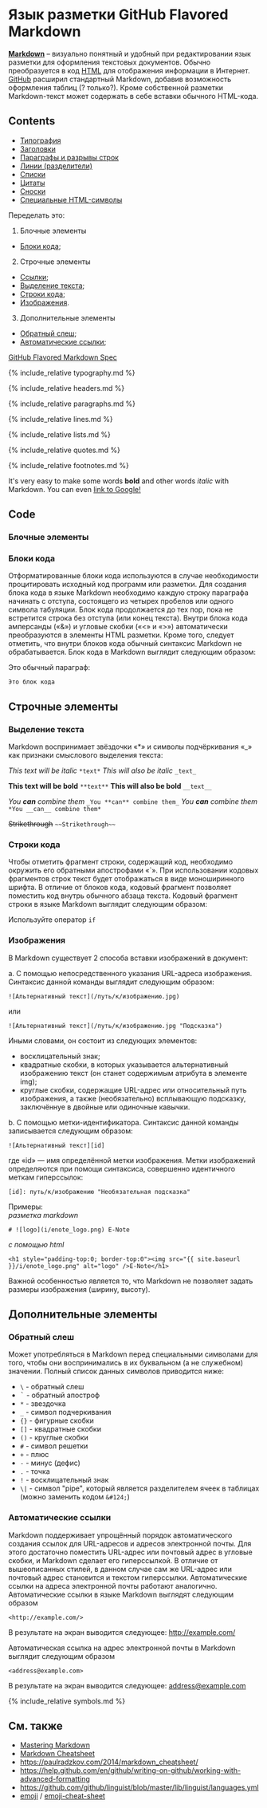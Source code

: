 # Язык разметки GitHub Flavored Markdown

**[Markdown](https://ru.wikipedia.org/wiki/Markdown)** – визуально понятный и удобный при редактировании язык разметки для оформления текстовых документов. Обычно преобразуется в код [HTML](https://ru.wikipedia.org/wiki/HTML) для отображения информации в Интернет. [GitHub](https://github.com) расширил стандартный Markdown, добавив возможность оформления таблиц (<span class="ques">?</span> только?). Кроме собственной разметки Markdown-текст может содержать в себе вставки обычного HTML-кода.

## Contents

- [Типография](#typography)
- [Заголовки](#headers)
- [Параграфы и разрывы строк](#paragraphs)
- [Линии (разделители)](#lines)
- [Списки](#lists)
- [Цитаты](#quotes)
- [Сноски](#footnotes)
- [Специальные HTML-символы](#symbols)

Переделать это:

1. Блочные элементы
 + [Блоки кода](#CodeBlocks);
2. Строчные элементы
 + [Ссылки](#Links);
 + [Выделение текста](#Emphasis);
 + [Строки кода](#Code);
 + [Изображения](#Images).
3. Дополнительные элементы
 + [Обратный слеш](#BackslashEscapes);
 + [Автоматические ссылки](#AutomaticLinks);



[GitHub Flavored Markdown Spec](https://github.github.com/gfm/)

{% include_relative typography.md %}

{% include_relative headers.md %}

{% include_relative paragraphs.md %}

{% include_relative lines.md %}

{% include_relative lists.md %}

{% include_relative quotes.md %}

{% include_relative footnotes.md %}


It's very easy to make some words **bold** and other words *italic* with Markdown. You can even [link to Google!](http://google.com)



## Code


### Блочные элементы





### <a name="CodeBlocks"></a> Блоки кода

Отформатированные блоки кода используются в случае необходимости процитировать исходный код программ или разметки.
Для создания блока кода в языке Markdown необходимо каждую строку параграфа начинать  с отступа, состоящего из четырех пробелов или  одного символа табуляции. Блок кода продолжается до тех пор, пока не встретится строка без отступа (или конец текста).  Внутри блока кода амперсанды («&») и угловые скобки («<» и «>») автоматически преобразуются в элементы HTML разметки. Кроме того, следует отметить, что внутри блоков кода обычный синтаксис Markdown не обрабатывается.
Блок кода в Markdown выглядит следующим образом:

Это обычный параграф:

    Это блок кода


Строчные элементы
-------------------



### <a name="Emphasis"></a> Выделение текста

Markdown воспринимает звёздочки «*» и символы подчёркивания «_» как признаки смыслового выделения текста:

*This text will be italic*  `*text*`
_This will also be italic_  `_text_`

**This text will be bold**  `**text**`
__This will also be bold__  `__text__`

_You **can** combine them_  `_You **can** combine them_`
*You __can__ combine them*  `*You __can__ combine them*`

~~Strikethrough~~  `~~Strikethrough~~`


### <a name="Code"></a> Строки кода

Чтобы отметить фрагмент строки, содержащий код, необходимо окружить его обратными апострофами «\`».  При использовании кодовых фрагментов строк текст будет отображаться в виде моноширинного шрифта.
В отличие от блоков кода, кодовый фрагмент позволяет поместить код внутрь обычного абзаца текста.
Кодовый фрагмент строки в языке Markdown выглядит следующим образом:

Используйте оператор `if`

### <a name="Images"></a> Изображения

В Markdown существует 2 способа вставки изображений в документ:

a.	С помощью непосредственного указания URL-адреса изображения. Синтаксис данной команды выглядит следующим образом:

    ![Альтернативный текст](/путь/к/изображению.jpg)

или

    ![Альтернативный текст](/путь/к/изображению.jpg "Подсказка")

Иными словами, он состоит из следующих элементов:

 - восклицательный знак;
 -  квадратные скобки, в которых указывается альтернативный изображению текст (он станет содержимым атрибута в элементе img);
 -  круглые скобки, содержащие URL-адрес или относительный путь изображения, а также (необязательно) всплывающую подсказку, заключённуе в двойные или одиночные кавычки.

b.	С помощью метки-идентификатора.  Синтаксис данной команды записывается следующим образом:

    ![Альтернативный текст][id]

где «id» — имя определённой метки изображения. Метки изображений определяются при помощи синтаксиса, совершенно идентичного меткам гиперссылок:

    [id]: путь/к/изображению "Необязательная подсказка"

Примеры:  
_разметка markdown_
```
# ![logo](i/enote_logo.png) E-Note
```
_c помощью html_
```
<h1 style="padding-top:0; border-top:0"><img src="{{ site.baseurl }}/i/enote_logo.png" alt="logo" />E-Note</h1>
```


Важной особенностью является то, что Markdown не позволяет задать размеры изображения (ширину, высоту).

Дополнительные элементы
-----------------------

### <a name="BackslashEscapes"></a>	Обратный слеш

Может употребляться в Markdown перед специальными символами для того, чтобы они воспринимались в их буквальном (а не служебном) значении. Полный список данных символов приводится ниже:

- `\`   - обратный слеш
- <kbd>`</kbd> - обратный апостроф
- `*`  - звездочка
- `_`  - символ подчеркивания
- `{}` - фигурные скобки
- `[]` - квадратные скобки
- `()` - круглые скобки
- `#`  - символ решетки
- `+`  - плюс
- `-`  - минус (дефис)
- `.`  - точка
- `!`  - восклицательный знак
- `\|` - символ "pipe", который является разделителем ячеек в таблицах (можно заменить кодом `&#124;`)


### <a name="AutomaticLinks"></a> Автоматические ссылки

Markdown поддерживает упрощённый порядок автоматического создания ссылок для URL-адресов и адресов электронной почты. Для этого достаточно поместить URL-адрес или почтовый адрес в угловые скобки, и Markdown сделает его гиперссылкой. В отличие от вышеописанных стилей, в данном случае сам же URL-адрес или почтовый адрес становится и текстом гиперссылки. Автоматические ссылки на адреса электронной почты работают аналогично.
Автоматические ссылки в языке Markdown выглядят следующим образом

    <http://example.com/>

В результате на экран выводится следующее: <http://example.com/>

Автоматическая ссылка на адрес электронной почты в Markdown выглядит следующим образом

    <address@example.com>

В результате на экран выводится следующее: <address@example.com>


<a name="symbols"></a>
{% include_relative symbols.md %}


См. также
---------

- [Mastering Markdown](https://guides.github.com/features/mastering-markdown/)
- [Markdown Cheatsheet](https://github.com/adam-p/markdown-here/wiki/Markdown-Cheatsheet)
- <https://paulradzkov.com/2014/markdown_cheatsheet/>
- <https://help.github.com/en/github/writing-on-github/working-with-advanced-formatting>
- <https://github.com/github/linguist/blob/master/lib/linguist/languages.yml>
- [emoji](https://help.github.com/en/github/writing-on-github/basic-writing-and-formatting-syntax#using-emoji) / [emoji-cheat-sheet](https://github.com/ikatyang/emoji-cheat-sheet)


[q]: /i/q.png "Вопрос"
